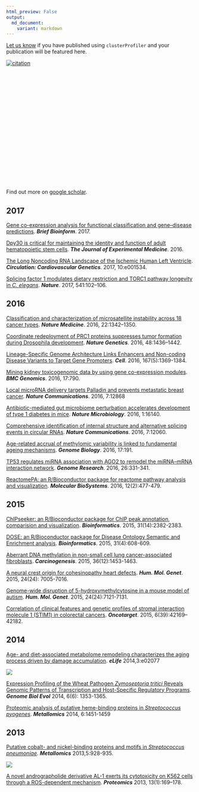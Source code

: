 ```yaml
---
html_preview: False
output:
  md_document:
    variant: markdown
---
```


<!-- AddToAny BEGIN -->
<div class="a2a_kit a2a_kit_size_32 a2a_default_style">

<a class="a2a_dd" href="//www.addtoany.com/share"></a>
<a class="a2a_button_facebook"></a> <a class="a2a_button_twitter"></a>
<a class="a2a_button_google_plus"></a>
<a class="a2a_button_pinterest"></a> <a class="a2a_button_reddit"></a>
<a class="a2a_button_sina_weibo"></a> <a class="a2a_button_wechat"></a>
<a class="a2a_button_douban"></a>

</div>

<script async src="//static.addtoany.com/menu/page.js"></script>
<!-- AddToAny END -->
<link rel="stylesheet" href="https://guangchuangyu.github.io/css/academicons.min.css">
<link rel="stylesheet" href="https://guangchuangyu.github.io/css/font-awesome.min.css">

[Let us know](https://github.com/GuangchuangYu/featured_img) if you have
published using `clusterProfiler` and your publication will be featured
here.

[![citation](https://img.shields.io/badge/cited%20by-160-blue.svg?style=flat)](https://scholar.google.com.hk/scholar?oi=bibs&hl=en&cites=2349076811020942117)

<link rel='stylesheet' href=https://guangchuangyu.github.io/resume/css/morris.css>
<script src='https://guangchuangyu.github.io/resume/css/jquery.min.js' type='text/javascript'></script>
<script src='https://guangchuangyu.github.io/resume/css/raphael-min.js' type='text/javascript'></script>
<script src='https://guangchuangyu.github.io/resume/css/morris-0.4.2.min.js' type='text/javascript'></script>
<style>
  .rChart {
    display: block;
    margin-left: auto; 
    margin-right: auto;
    width: 800px;
    height: 300px;
  }  
  </style>
<div id="chart8d1d19ee5ec8" class="rChart morris">

</div>

<script type='text/javascript'>
    var chartParams = {
 "element": "chart8d1d19ee5ec8",
"width":            800,
"height":            400,
"xkey": "year",
"ykeys": [
 "cites" 
],
"data": [
 {
 "year": 2012,
"cites":              6,
"pubid": "MLfJN-KU85MC" 
},
{
 "year": 2013,
"cites":             13,
"pubid": "MLfJN-KU85MC" 
},
{
 "year": 2014,
"cites":             18,
"pubid": "MLfJN-KU85MC" 
},
{
 "year": 2015,
"cites":             26,
"pubid": "MLfJN-KU85MC" 
},
{
 "year": 2016,
"cites":             85,
"pubid": "MLfJN-KU85MC" 
},
{
 "year": 2017,
"cites":             12,
"pubid": "MLfJN-KU85MC" 
} 
],
"id": "chart8d1d19ee5ec8",
"labels": "cites" 
},
      chartType = "Bar"
    new Morris[chartType](chartParams)
</script>
Find out more on [<i class="ai ai-google-scholar"></i> google
scholar](https://scholar.google.com.hk/scholar?oi=bibs&hl=en&cites=2349076811020942117).

<i class="fa fa-calendar"></i> 2017
-----------------------------------

[Gene co-expression analysis for functional classification and
gene–disease predictions](http://dx.doi.org/10.1093/bib/bbw139).
***Brief Bioinform***. 2017.

[Dpy30 is critical for maintaining the identity and function of adult
hematopoietic stem
cells](http://jem.rupress.org/content/early/2016/09/14/jem.20160185.full).
***The Journal of Experimental Medicine***. 2016.

[The Long Noncoding RNA Landscape of the Ischemic Human Left
Ventricle](http://circgenetics.ahajournals.org/content/10/1/e001534).
***Circulation: Cardiovascular Genetics***. 2017, 10:e001534.

[Splicing factor 1 modulates dietary restriction and TORC1 pathway
longevity in *C.
elegans*](http://www.nature.com/nature/journal/vaop/ncurrent/full/nature20789.html).
***Nature***. 2017, 541:102–106.

<i class="fa fa-calendar"></i> 2016
-----------------------------------

[Classification and characterization of microsatellite instability
across 18 cancer
types](http://www.nature.com/nm/journal/vaop/ncurrent/full/nm.4191.html).
***Nature Medicine***. 2016, 22:1342–1350.

[Coordinate redeployment of PRC1 proteins suppresses tumor formation
during Drosophila
development](http://www.nature.com/ng/journal/vaop/ncurrent/full/ng.3671.html).
***Nature Genetics***. 2016, 48:1436–1442.

[Lineage-Specific Genome Architecture Links Enhancers and Non-coding
Disease Variants to Target Gene
Promoters](http://www.sciencedirect.com/science/article/pii/S0092867416313228).
***Cell***. 2016, 167(5):1369-1384.

[Mining kidney toxicogenomic data by using gene co-expression
modules](https://bmcgenomics.biomedcentral.com/articles/10.1186/s12864-016-3143-y).
***BMC Genomics***. 2016, 17:790.

[Local microRNA delivery targets Palladin and prevents metastatic breast
cancer](http://www.nature.com/ncomms/2016/160919/ncomms12868/full/ncomms12868.html).
***Nature Communications***. 2016, 7:12868

[Antibiotic-mediated gut microbiome perturbation accelerates development
of type 1 diabetes in
mice](http://www.nature.com/articles/nmicrobiol2016140). ***Nature
Microbiology***. 2016, 1:16140.

[Comprehensive identification of internal structure and alternative
splicing events in circular
RNAs](http://dx.doi.org/10.1038/ncomms12060). ***Nature
Communications***. 2016, 7:12060.

[Age-related accrual of methylomic variability is linked to fundamental
ageing
mechanisms](https://genomebiology.biomedcentral.com/articles/10.1186/s13059-016-1053-6).
***Genome Biology***. 2016, 17:191.

[TP53 regulates miRNA association with AGO2 to remodel the miRNA–mRNA
interaction network](http://genome.cshlp.org/content/26/3/331.short).
***Genome Research***. 2016, 26:331-341.

[ReactomePA: an R/Bioconductor package for reactome pathway analysis and
visualization](http://dx.doi.org/10.1039/C5MB00663E). ***Molecular
BioSystems***. 2016, 12(2):477-479.

<i class="fa fa-calendar"></i> 2015
-----------------------------------

[ChIPseeker: an R/Bioconductor package for ChIP peak annotation,
comparision and
visualization](http://bioinformatics.oxfordjournals.org/cgi/content/abstract/btv145).
***Bioinformatics***. 2015, 31(14):2382-2383.

[DOSE: an R/Bioconductor package for Disease Ontology Semantic and
Enrichment
analysis](http://bioinformatics.oxfordjournals.org/cgi/content/abstract/btu684).
***Bioinformatics***. 2015, 31(4):608-609.

[Aberrant DNA methylation in non-small cell lung cancer-associated
fibroblasts](http://dx.doi.org/10.1093/carcin/bgv146).
***Carcinogenesis***. 2015, 36(12):1453-1463.

[A neural crest origin for cohesinopathy heart
defects](http://dx.doi.org/10.1093/hmg/ddv402). ***Hum. Mol. Genet***.
2015, 24(24): 7005-7016.

[Genome-wide disruption of 5-hydroxymethylcytosine in a mouse model of
autism](http://dx.doi.org/10.1093/hmg/ddv411). ***Hum. Mol. Genet***.
2015, 24(24):7121-7131.

[Correlation of clinical features and genetic profiles of stromal
interaction molecule 1 (STIM1) in colorectal
cancers](https://www.ncbi.nlm.nih.gov/pmc/articles/PMC4747217/).
***Oncotarget***. 2015, 6(39):42169–42182.

<i class="fa fa-calendar"></i> 2014
-----------------------------------

[Age- and diet-associated metabolome remodeling characterizes the aging
process driven by damage
accumulation](http://dx.doi.org/10.7554/eLife.02077). ***eLife***
2014,3:e02077

![](https://guangchuangyu.github.io/featured_img/clusterProfiler/elife-02077-fig5-v1.jpg)

[Expression Profiling of the Wheat Pathogen *Zymoseptoria tritici*
Reveals Genomic Patterns of Transcription and Host-Specific Regulatory
Programs](http://dx.doi.org/10.1093/gbe/evu101). ***Genome Biol Evol***
2014, 6(6): 1353-1365.

[Proteomic analysis of putative heme-binding proteins in *Streptococcus
pyogenes*](http://dx.doi.org/10.1039/C4MT00027G). ***Metallomics***
2014, 6:1451-1459

<i class="fa fa-calendar"></i> 2013
-----------------------------------

[Putative cobalt- and nickel-binding proteins and motifs in
*Streptococcus pneumoniae*](http://dx.doi.org/10.1039/C3MT00126A).
***Metallomics*** 2013,5:928-935.

![](https://guangchuangyu.github.io/featured_img/clusterProfiler/c3mt00126a-f2.gif)

[A novel andrographolide derivative AL-1 exerts its cytotoxicity on K562
cells through a ROS-dependent
mechanism](http://dx.doi.org/10.1002/pmic.201200273). ***Proteomics***
2013, 13(1):169–178.

